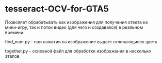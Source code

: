 # tesseract-OCV-for-GTA5
Позволяет обрабатывать как изображения для получения ответа на мини-игру, так и поток видео (для чего и создавался) в реальном времени.

find_num.py - при нажатии на изображение выдаст отличающиеся цвета

together.py - основной файл для обработки изображения в несколько этапов

